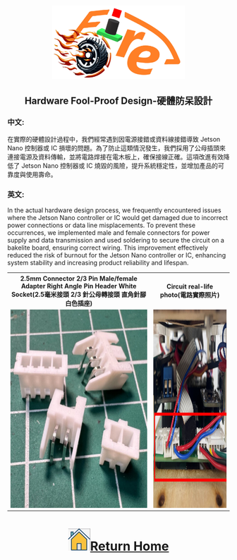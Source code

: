 <div align="center"><img src="../../other/img/logo.png" width="300" alt=" logo"></div>

## <div align="center">Hardware Fool-Proof Design-硬體防呆設計</div>
<div align="center">


</div>

### 中文:
在實際的硬體設計過程中，我們經常遇到因電源接錯或資料線接錯導致 Jetson Nano 控制器或 IC 損壞的問題。為了防止這類情況發生，我們採用了公母插頭來連接電源及資料傳輸，並將電路焊接在電木板上，確保接線正確。這項改進有效降低了 Jetson Nano 控制器或 IC 燒毀的風險，提升系統穩定性，並增加產品的可靠度與使用壽命。
### 英文:
In the actual hardware design process, we frequently encountered issues where the Jetson Nano controller or IC would get damaged due to incorrect power connections or data line misplacements. To prevent these occurrences, we implemented male and female connectors for power supply and data transmission and used soldering to secure the circuit on a bakelite board, ensuring correct wiring. This improvement effectively reduced the risk of burnout for the Jetson Nano controller or IC, enhancing system stability and increasing product reliability and lifespan.
<div align=center>
<table>
<tr>
<th>2.5mm Connector 2/3 Pin Male/female Adapter Right Angle Pin Header White Socket(2.5毫米接頭 2/3 針公母轉接頭 直角針腳 白色插座)</th>
<th>Circuit real-life photo(電路實際照片)</th>
</tr><tr>
<td><img src="./img/pin.jpg" width="450" height="450"  alt="pin"></td> 
<td><img src="./img/ciruit.png" width="450" height="450" alt="ciruit"></td> 
</tr>
</table>
</div> 

# <div align="center">![HOME](../../other/img/home.png)[Return Home](../../)</div>  
